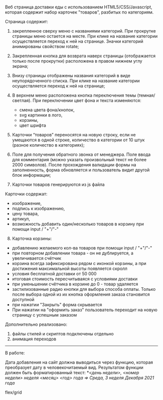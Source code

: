Веб страница доставки еды с использованием HTML5/CSS/Javascript, которая содержит набор карточек "товаров", разбитых по категориям. 


Страница содержит:
1. закрепленное сверху меню с названиями категорий. При прокрутке страницы меню остается на месте. При клике на название категории осуществляется переход к ней на странице. Значки категорий анимированы свойством rotate;

2. Закрепленная кнопка для возврата наверх страницы (отображается только после прокрутки) расположена в правом нижнем углу экрана;

3. Внизу страницы отображены названия категорий в виде неупорядоченного списка. При клике на название категории осуществляется переход к ней на странице;

4. В верхнем меню  расположена кнопка переключения темы (темная/светлая). При переключении цвет фона и текста изменяются:
   
   - смена цвета фона/кнопок,
   - svg картинки в лого,
   - корзины,
   - цвет шрифта

5. Карточки “товаров” переносятся на новую строку, если не умещаются в одной строке, количество в категории от 10 штук (разное количество в категориях);

6. Поле для получения обратного звонка от менеджера. Поле ввода для комментария (можно указать произвольный текст не более 2000 символов). После прохождения валидации формы на заполненность, форма обновляется и пользователь видит другой блок информации;


7. Карточки товаров генерируются из js файла

Карточки содержат:
- изображение,
- подпись к изображению,
- цену товара,
- артикул,
- возможность добавить один/несколько товаров в корзину при помощи input / "+"/"-"

8. Карточка корзины:
 - добавлению желаемого кол-ва товаров при помощи input / "+"/"-"
 - при повторном добавлении товара - он не дублируется, а увеличивается счётчик
 - корзина всегда зафиксирована рядом с иконкой корзины, а при достижения максимальной высоты появляется скролл
 - условия бесплатной доставки от 50 000
 - итоговая стоимость пересчитываяся с условиями доставки
 - при уменьшении счётчика в корзине до 0 - товар удаляется
 - застилизованные радио кнопки для выбора способа оплаты. Только после выбора одной из их кнопка оформления заказа становится доступной
 - при нажатии "Закрыть" форма скрывается
 - При нажатии на "оформить заказ" пользователь переходит на новую страницу с успешным заказом


Дополнительно реализовано:
1. файлы стилей и скриптов подключены отдельно
2. анимация переходов
-------------------------------------------------

В работе:

Дата добавления на сайт должна выводиться через функцию, которая преобразует дату в человекочитаемый вид. Результатом функции должен быть форматированный текст: **<день недели>, <номер недели> неделя <месяц> <год> года => Среда, 3 неделя Декабря 2021 года*

 flex/grid
